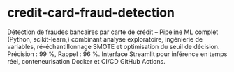 # credit-card-fraud-detection
Détection de fraudes bancaires par carte de crédit – Pipeline ML complet (Python, scikit-learn,) combinant analyse exploratoire, ingénierie de variables, ré-échantillonnage SMOTE et optimisation du seuil de décision. Précision : 99 %, Rappel : 96 %. Interface Streamlit pour inférence en temps réel, conteneurisation Docker et CI/CD GitHub Actions. 
